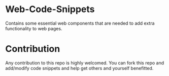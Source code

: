 # Web-Code-Snippets
Contains some essential web components that are needed to add extra functionality to web pages.

# Contribution
Any contribution to this repo is highly welcomed. You can fork this repo and add/modify code snippets and help get others and yourself benefitted.
